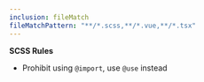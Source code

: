 ```yaml
---
inclusion: fileMatch
fileMatchPattern: "**/*.scss,**/*.vue,**/*.tsx"
---
```


**SCSS Rules**

- Prohibit using `@import`, use `@use` instead
